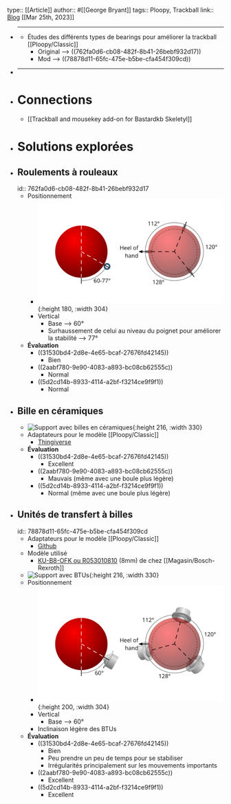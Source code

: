 type:: [[Article]]
author:: #[[George Bryant]]
tags:: Ploopy, Trackball
link:: [Blog](https://www.gbryant.co.uk/posts/2021-02-15_ploopy-trackball/post.html)
[[Mar 25th, 2023]]

- ***
	- Études des différents types de bearings pour améliorer la trackball [[Ploopy/Classic]]
		- Original --> ((762fa0d6-cb08-482f-8b41-26bebf932d17))
		- Mod --> ((78878d11-65fc-475e-b5be-cfa454f309cd))
- ***
- # Connections
	- [[Trackball and mousekey add-on for Bastardkb Skeletyl]]
- # Solutions explorées
- ## Roulements à rouleaux
  id:: 762fa0d6-cb08-482f-8b41-26bebf932d17
	- Positionnement
		- ![Roller_bearings_agencement.png](../assets/Roller_bearings_agencement_1679773909456_0.png){:height 180, :width 304}
		- Vertical
			- Base --> 60°
			- Surhaussement de celui au niveau du poignet pour améliorer la stabilité --> 77°
	- **Évaluation**
		- ((31530bd4-2d8e-4e65-bcaf-27676fd42145))
			- Bien
		- ((2aabf780-9e90-4083-a893-bc08cb62555c))
			- Normal
		- ((5d2cd14b-8933-4114-a2bf-f3214ce9f9f1))
			- Normal
- ## Bille en céramiques
	- ![Support avec billes en céramiques](https://www.gbryant.co.uk/posts/2021-02-15_ploopy-trackball/img/2021-02-08_0001.jpg){:height 216, :width 330}
	- Adaptateurs pour le modèle [[Ploopy/Classic]]
		- [Thingiverse](https://www.thingiverse.com/thing:4650448)
	- **Évaluation**
		- ((31530bd4-2d8e-4e65-bcaf-27676fd42145))
			- Excellent
		- ((2aabf780-9e90-4083-a893-bc08cb62555c))
			- Mauvais (même avec une boule plus légère)
		- ((5d2cd14b-8933-4114-a2bf-f3214ce9f9f1))
			- Normal (même avec une boule plus légère)
- ## Unités de transfert à billes
  id:: 78878d11-65fc-475e-b5be-cfa454f309cd
	- Adaptateurs pour le modèle [[Ploopy/Classic]]
		- [Github](https://github.com/ploopyco/classic-trackball/tree/master/hardware/Mechanicals-BTU-Mod)
	- Modèle utilisé
		- [KU-B8-OFK ou R053010810](https://store.boschrexroth.com/Technique-lin%C3%A9aire/Billes-porteuses-et-bagues-de-tol%C3%A9rance/Billes-porteuses/BILLE-PORTEUSE_R053010810?cclcl=fr_FR) (8mm) de chez [[Magasin/Bosch-Rexroth]]
	- ![Support avec BTUs](https://www.gbryant.co.uk/posts/2021-02-15_ploopy-trackball/img/2021-02-08_0006.jpg){:height 216, :width 330}
	- Positionnement
		- ![BTU_bearings_agencement.png](../assets/BTU_bearings_agencement_1679774067146_0.png){:height 200, :width 304}
		- Vertical
			- Base --> 60°
		- Inclinaison légère des BTUs
	- **Évaluation**
		- ((31530bd4-2d8e-4e65-bcaf-27676fd42145))
			- Bien
			- Peu prendre un peu de temps pour se stabiliser
			- Irrégularités principalement sur les mouvements importants
		- ((2aabf780-9e90-4083-a893-bc08cb62555c))
			- Excellent
		- ((5d2cd14b-8933-4114-a2bf-f3214ce9f9f1))
			- Excellent
